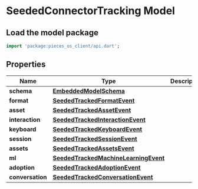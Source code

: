# SeededConnectorTracking Model

## Load the model package
```dart
import 'package:pieces_os_client/api.dart';
```

## Properties
Name | Type | Description | Notes
------------ | ------------- | ------------- | -------------
**schema** | [**EmbeddedModelSchema**](EmbeddedModelSchema) |  | [optional] 
**format** | [**SeededTrackedFormatEvent**](SeededTrackedFormatEvent) |  | [optional] 
**asset** | [**SeededTrackedAssetEvent**](SeededTrackedAssetEvent) |  | [optional] 
**interaction** | [**SeededTrackedInteractionEvent**](SeededTrackedInteractionEvent) |  | [optional] 
**keyboard** | [**SeededTrackedKeyboardEvent**](SeededTrackedKeyboardEvent) |  | [optional] 
**session** | [**SeededTrackedSessionEvent**](SeededTrackedSessionEvent) |  | [optional] 
**assets** | [**SeededTrackedAssetsEvent**](SeededTrackedAssetsEvent) |  | [optional] 
**ml** | [**SeededTrackedMachineLearningEvent**](SeededTrackedMachineLearningEvent) |  | [optional] 
**adoption** | [**SeededTrackedAdoptionEvent**](SeededTrackedAdoptionEvent) |  | [optional] 
**conversation** | [**SeededTrackedConversationEvent**](SeededTrackedConversationEvent) |  | [optional] 




